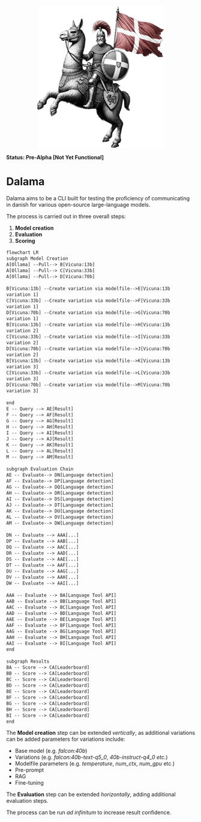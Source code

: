 # 
<p align="center">
  <img src="image.png" alt="Dalama CLI">
</p>


**Status: Pre-Alpha [Not Yet Functional]**
# Dalama
Dalama aims to be a CLI built for testing the proficiency of communicating in danish for various open-source large-language models.

The process is carried out in three overall steps:
1. **Model creation**
1. **Evaluation**
1. **Scoring**


```mermaid
flowchart LR
subgraph Model Creation
A[Ollama] --Pull--> B[Vicuna:13b]
A[Ollama] --Pull--> C[Vicuna:33b]
A[Ollama] --Pull--> D[Vicuna:70b]

B[Vicuna:13b] --Create variation via modelfile-->E[Vicuna:13b variation 1]
C[Vicuna:33b] --Create variation via modelfile-->F[Vicuna:33b variation 1]
D[Vicuna:70b] --Create variation via modelfile-->G[Vicuna:70b variation 1]
B[Vicuna:13b] --Create variation via modelfile-->H[Vicuna:13b variation 2]
C[Vicuna:33b] --Create variation via modelfile-->I[Vicuna:33b variation 2]
D[Vicuna:70b] --Create variation via modelfile-->J[Vicuna:70b variation 2]
B[Vicuna:13b] --Create variation via modelfile-->K[Vicuna:13b variation 3]
C[Vicuna:33b] --Create variation via modelfile-->L[Vicuna:33b variation 3]
D[Vicuna:70b] --Create variation via modelfile-->M[Vicuna:70b variation 3]

end
E -- Query --> AE[Result]
F -- Query --> AF[Result]
G -- Query --> AG[Result]
H -- Query --> AH[Result]
I -- Query --> AI[Result]
J -- Query --> AJ[Result]
K -- Query --> AK[Result]
L -- Query --> AL[Result]
M -- Query --> AM[Result]

subgraph Evaluation Chain
AE -- Evaluate--> DN[Language detection]
AF -- Evaluate--> DP[Language detection]
AG -- Evaluate--> DQ[Language detection]
AH -- Evaluate--> DR[Language detection]
AI -- Evaluate--> DS[Language detection]
AJ -- Evaluate--> DT[Language detection]
AK -- Evaluate--> DU[Language detection]
AL -- Evaluate--> DV[Language detection]
AM -- Evaluate--> DW[Language detection]

DN -- Evaluate --> AAA[...]
DP -- Evaluate --> AAB[...]
DQ -- Evaluate --> AAC[...]
DR -- Evaluate --> AAD[...]
DS -- Evaluate --> AAE[...]
DT -- Evaluate --> AAF[...]
DU -- Evaluate --> AAG[...]
DV -- Evaluate --> AAH[...]
DW -- Evaluate --> AAI[...]

AAA -- Evaluate --> BA[Language Tool API]
AAB -- Evaluate --> BB[Language Tool API]
AAC -- Evaluate --> BC[Language Tool API]
AAD -- Evaluate --> BD[Language Tool API]
AAE -- Evaluate --> BE[Language Tool API]
AAF -- Evaluate --> BF[Language Tool API]
AAG -- Evaluate --> BG[Language Tool API]
AAH -- Evaluate --> BH[Language Tool API]
AAI -- Evaluate --> BI[Language Tool API]
end

subgraph Results
BA -- Score --> CA[Leaderboard]
BB -- Score --> CA[Leaderboard]
BC -- Score --> CA[Leaderboard]
BD -- Score --> CA[Leaderboard]
BE -- Score --> CA[Leaderboard]
BF -- Score --> CA[Leaderboard]
BG -- Score --> CA[Leaderboard]
BH -- Score --> CA[Leaderboard]
BI -- Score --> CA[Leaderboard]
end
```

The **Model creation** step can be extended *vertically*, as additional variations can be added parameters for variations include:
- Base model (e.g. *falcon:40b*)
- Variations (e.g. *falcon:40b-text-q5_0*, *40b-instruct-q4_0 etc.*)
- Modelfile parameters (e.g. *temperature*, *num_ctx*, *num_gpu* etc.)
- Pre-prompt
- RAG
- Fine-tuning

The **Evaluation** step can be extended *horizontally*, adding additional evaluation steps.

The process can be run *ad infinitum* to increase result confidence.

